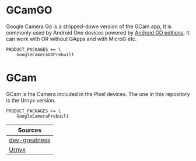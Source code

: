 # GCamGO

Google Camera Go is a stripped-down version of the GCam app, It is commonly used by Android One devices powered by [Android GO editions](https://www.android.com/versions/go-edition/). 
It can work with OR without GApps and with MicroG etc.


```
PRODUCT_PACKAGES += \
    GoogleCameraGOPrebuilt
```

# GCam

GCam is the Camera included in the Pixel devices. The one in this repository is the Urnyx version.

```
PRODUCT_PACKAGES += \
    GoogleCameraPrebuilt
```

| Sources |
| ------- |
| [dev-greatness](https://www.celsoazevedo.com/files/android/google-camera/dev-greatness/) |
| [Urnyx](https://www.celsoazevedo.com/files/android/google-camera/dev-urnyx05/)           |
